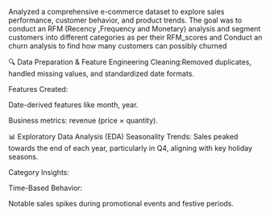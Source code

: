  Analyzed a comprehensive e-commerce dataset to explore sales performance, customer behavior, and product trends. The goal was to conduct an RFM (Recency ,Frequency and Monetary) analysis
 and segment customers into different categories as per their RFM_scores and Conduct an churn analysis to find how many customers can possibly churned

🔍 Data Preparation & Feature Engineering
Cleaning:Removed duplicates, handled missing values, and standardized date formats.

Features Created:

Date-derived features like month, year.

Business metrics: revenue (price × quantity).

📊 Exploratory Data Analysis (EDA)
Seasonality Trends: Sales peaked towards the end of each year, particularly in Q4, aligning with key holiday seasons.

Category Insights:



Time-Based Behavior:

Notable sales spikes during promotional events and festive periods.
